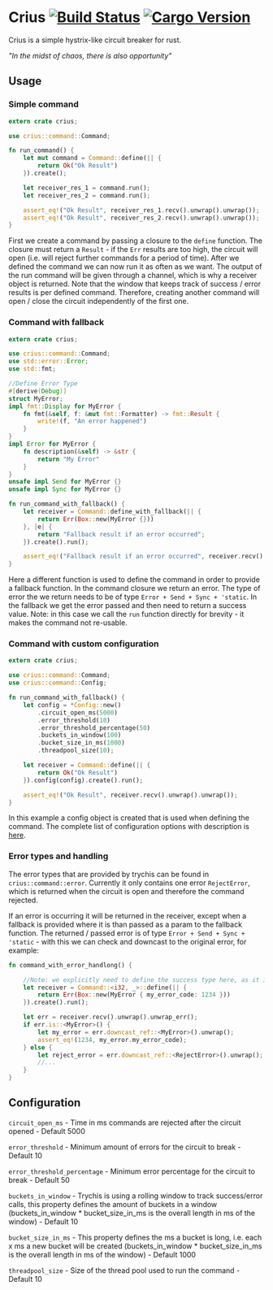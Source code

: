 # Crius [![Build Status](https://travis-ci.org/reneweb/crius.svg?branch=master)](https://travis-ci.org/reneweb/crius) [![Cargo Version](https://img.shields.io/crates/v/crius.svg)](https://crates.io/crates/crius)

Crius is a simple hystrix-like circuit breaker for rust.

_"In the midst of chaos, there is also opportunity"_

## Usage

### Simple command
```rust
extern crate crius;

use crius::command::Command;

fn run_command() {
    let mut command = Command::define(|| {
        return Ok("Ok Result")
    }).create();

    let receiver_res_1 = command.run();
    let receiver_res_2 = command.run();

    assert_eq!("Ok Result", receiver_res_1.recv().unwrap().unwrap());
    assert_eq!("Ok Result", receiver_res_2.recv().unwrap().unwrap());
}
```
First we create a command by passing a closure to the `define` function.
The closure must return a `Result` - if the `Err` results are too high, the circuit will open (i.e. will reject further commands for a period of time).
After we defined the command we can now run it as often as we want. The output of the run command will be given through a channel, which is why a receiver object is returned.
Note that the window that keeps track of success / error results is per defined command. Therefore, creating another command will open / close the circuit independently of the first one.

### Command with fallback
```rust
extern crate crius;

use crius::command::Command;
use std::error::Error;
use std::fmt;

//Define Error Type
#[derive(Debug)]
struct MyError;
impl fmt::Display for MyError {
    fn fmt(&self, f: &mut fmt::Formatter) -> fmt::Result {
        write!(f, "An error happened")
    }
}
impl Error for MyError {
    fn description(&self) -> &str {
        return "My Error"
    }
}
unsafe impl Send for MyError {}
unsafe impl Sync for MyError {}

fn run_command_with_fallback() {
    let receiver = Command::define_with_fallback(|| {
        return Err(Box::new(MyError {}))
    }, |e| {
        return "Fallback result if an error occurred";
    }).create().run();

    assert_eq!("Fallback result if an error occurred", receiver.recv().unwrap().unwrap());
}
```

Here a different function is used to define the command in order to provide a fallback function.
In the command closure we return an error. The type of error the we return needs to be of type `Error + Send + Sync + 'static`.
In the fallback we get the error passed and then need to return a success value.
Note: in this case we call the `run` function directly for brevity - it makes the command not re-usable.

### Command with custom configuration
```rust
extern crate crius;

use crius::command::Command;
use crius::command::Config;

fn run_command_with_fallback() {
    let config = *Config::new()
        .circuit_open_ms(5000)
        .error_threshold(10)
        .error_threshold_percentage(50)
        .buckets_in_window(100)
        .bucket_size_in_ms(1000)
        .threadpool_size(10);

    let receiver = Command::define(|| {
        return Ok("Ok Result")
    }).config(config).create().run();

    assert_eq!("Ok Result", receiver.recv().unwrap().unwrap());
}
```

In this example a config object is created that is used when defining the command. 
The complete list of configuration options with description is [here](#configuration).

### Error types and handling

The error types that are provided by trychis can be found in `crius::command::error`. 
Currently it only contains one error `RejectError`, which is returned when the circuit is open and therefore the command rejected.
 
If an error is occurring it will be returned in the receiver, except when a fallback is provided where it is than passed as a param to the fallback function.
The returned / passed error is of type `Error + Send + Sync + 'static` - with this we can check and downcast to the original error, for example:

```rust
fn command_with_error_handlong() {

    //Note: we explicitly need to define the success type here, as it is not in the command function returned nor is there a fallback to provide it.
    let receiver = Command::<i32, _>::define(|| {
        return Err(Box::new(MyError { my_error_code: 1234 }))
    }).create().run();

    let err = receiver.recv().unwrap().unwrap_err();
    if err.is::<MyError>() {
        let my_error = err.downcast_ref::<MyError>().unwrap();
        assert_eq!(1234, my_error.my_error_code);
    } else {
        let reject_error = err.downcast_ref::<RejectError>().unwrap();
        //...
    }
}
```

## Configuration

`circuit_open_ms` - Time in ms commands are rejected after the circuit opened - Default 5000

`error_threshold` - Minimum amount of errors for the circuit to break - Default 10

`error_threshold_percentage` - Minimum error percentage for the circuit to break - Default 50

`buckets_in_window` - Trychis is using a rolling window to track success/error calls, this property defines the amount of buckets in a window (buckets_in_window * bucket_size_in_ms is the overall length in ms of the window) - Default 10

`bucket_size_in_ms` - This property defines the ms a bucket is long, i.e. each x ms a new bucket will be created (buckets_in_window * bucket_size_in_ms is the overall length in ms of the window) - Default 1000

`threadpool_size` - Size of the thread pool used to run the command - Default 10